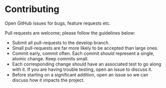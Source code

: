# Contributing

Open GitHub issues for bugs, feature requests etc.

Pull requests are welcome; please follow the guidelines below:

- Submit all pull-requests to the develop branch.
- Small pull-requests are far more likely to be accepted than large ones.
- Commit early, commit often. Each commit should represent a single, atomic change. Keep commits small.
- Each corresponding change should have an associated test to go along
with it.  If you are having trouble testing, open an issue to discuss
it.
- Before starting on a significant addition, open an issue so we can discuss how it impacts the project.
